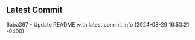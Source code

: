 
## Latest Commit
6aba397 - Update README with latest commit info (2024-08-29 16:53:21 -0400) <Yunxi-Zhou>
